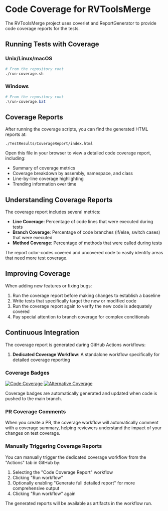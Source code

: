 # Code Coverage for RVToolsMerge

The RVToolsMerge project uses coverlet and ReportGenerator to provide code coverage reports for the tests.

## Running Tests with Coverage

### Unix/Linux/macOS

```bash
# From the repository root
./run-coverage.sh
```

### Windows

```powershell
# From the repository root
.\run-coverage.bat
```

## Coverage Reports

After running the coverage scripts, you can find the generated HTML reports at:

```
./TestResults/CoverageReport/index.html
```

Open this file in your browser to view a detailed code coverage report, including:

- Summary of coverage metrics
- Coverage breakdown by assembly, namespace, and class
- Line-by-line coverage highlighting
- Trending information over time

## Understanding Coverage Reports

The coverage report includes several metrics:

- **Line Coverage**: Percentage of code lines that were executed during tests
- **Branch Coverage**: Percentage of code branches (if/else, switch cases) that were executed
- **Method Coverage**: Percentage of methods that were called during tests

The report color-codes covered and uncovered code to easily identify areas that need more test coverage.

## Improving Coverage

When adding new features or fixing bugs:

1. Run the coverage report before making changes to establish a baseline
2. Write tests that specifically target the new or modified code
3. Run the coverage report again to verify the new code is adequately covered
4. Pay special attention to branch coverage for complex conditionals

## Continuous Integration

The coverage report is generated during GitHub Actions workflows:

1. **Dedicated Coverage Workflow**: A standalone workflow specifically for detailed coverage reporting

### Coverage Badges

[![Code Coverage](https://github.com/sbroenne/RVToolsMerge/raw/gh-pages/badges/coverage.svg)](https://github.com/sbroenne/RVToolsMerge/actions/workflows/code-coverage.yml)
[![Alternative Coverage](https://img.shields.io/badge/coverage-check%20report-brightgreen)](https://github.com/sbroenne/RVToolsMerge/actions/workflows/code-coverage.yml)

Coverage badges are automatically generated and updated when code is pushed to the main branch.

### PR Coverage Comments

When you create a PR, the coverage workflow will automatically comment with a coverage summary, helping reviewers understand the impact of your changes on test coverage.

### Manually Triggering Coverage Reports

You can manually trigger the dedicated coverage workflow from the "Actions" tab in GitHub by:

1. Selecting the "Code Coverage Report" workflow
2. Clicking "Run workflow"
3. Optionally enabling "Generate full detailed report" for more comprehensive output
4. Clicking "Run workflow" again

The generated reports will be available as artifacts in the workflow run.